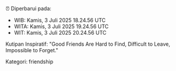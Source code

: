 ⏰ Diperbarui pada:
- WIB: Kamis, 3 Juli 2025 18.24.56 UTC
- WITA: Kamis, 3 Juli 2025 19.24.56 UTC
- WIT: Kamis, 3 Juli 2025 20.24.56 UTC

Kutipan Inspiratif:
"Good Friends Are Hard to Find, Difficult to Leave, Impossible to Forget."


Kategori: friendship

